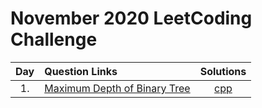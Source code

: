 # November 2020 LeetCoding Challenge

| Day | Question Links                                                                                                                                      |                        Solutions                         |
| :-: | :-------------------------------------------------------------------------------------------------------------------------------------------------- | :------------------------------------------------------: |
| 1.  | [Maximum Depth of Binary Tree](https://leetcode.com/explore/featured/card/december-leetcoding-challenge/569/week-1-december-1st-december-7th/3551/) | [cpp](./01.%20CMaximum%20Depth%20of%20Binary%20Tree.cpp) |
